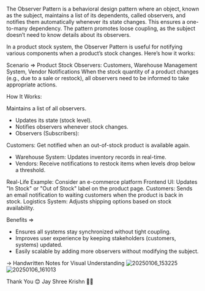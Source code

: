 The Observer Pattern is a behavioral design pattern where an object, known as the subject, maintains a list of its dependents, called observers, and notifies them automatically whenever its state changes. This ensures a one-to-many dependency. The pattern promotes loose coupling, as the subject doesn’t need to know details about its observers.

In a product stock system, the Observer Pattern is useful for notifying various components when a product’s stock changes. Here’s how it works:

Scenario => Product Stock
Observers: Customers, Warehouse Management System, Vendor Notifications
When the stock quantity of a product changes (e.g., due to a sale or restock), all observers need to be informed to take appropriate actions.

How It Works:

Maintains a list of all observers.
 - Updates its state (stock level).
 - Notifies observers whenever stock changes.
 - Observers (Subscribers):

Customers: Get notified when an out-of-stock product is available again.
 - Warehouse System: Updates inventory records in real-time.
 - Vendors: Receive notifications to restock items when levels drop below a threshold.

Real-Life Example: Consider an e-commerce platform
Frontend UI: Updates "In Stock" or "Out of Stock" label on the product page.
Customers: Sends an email notification to waiting customers when the product is back in stock.
Logistics System: Adjusts shipping options based on stock availability.

Benefits => 
 - Ensures all systems stay synchronized without tight coupling.
 - Improves user experience by keeping stakeholders (customers, systems) updated.
 - Easily scalable by adding more observers without modifying the subject.

-> Handwritten Notes for Visual Understanding
![20250106_153225](https://github.com/user-attachments/assets/82232d9b-a886-4bee-83a4-4f9593113b51)
![20250106_161013](https://github.com/user-attachments/assets/9f5032b9-3f7e-4c6c-b04e-96b3664561f5)

Thank You 😊
Jay Shree Krishn 🙏🏻
